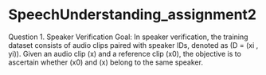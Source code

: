 # SpeechUnderstanding_assignment2
Question 1. Speaker Verification Goal: In speaker verification, the training dataset consists of audio clips paired with speaker IDs, denoted as (D = (xi , yi)). Given an audio clip (x) and a reference clip (x0), the objective is to ascertain whether (x0) and (x) belong to the same speaker. 

